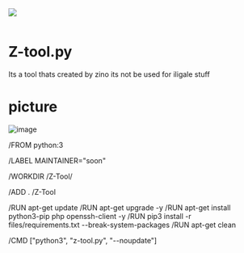 <img src="https://img.shields.io/badge/Written%20In-Python-blue?style=flat-square">
</p>


<!DOCTYPE html>
<html lang="de">
<head>
    <meta charset="UTF-8">
    <meta name="viewport" content="width=device-width, initial-scale=1.0">
    <title>Bildanzeige</title>
</head>
<body>
    <img src="![image](https://github.com/Zinxo3/Z-tool.py/assets/151643629/03983607-efb8-4eb7-9f4f-3ed2bd6a34fb)
" alt="">
</body>
</html>




# Z-tool.py
Its a tool thats created by zino
its not be used for iligale stuff






# picture
![image](https://github.com/Zinxo3/Z-tool.py/assets/151643629/082f8e7d-1f34-4479-a8b0-03fde567af6f)



 


/FROM python:3


/LABEL MAINTAINER="soon"


/WORKDIR /Z-Tool/

/ADD . /Z-Tool


/RUN apt-get update
/RUN apt-get upgrade -y
/RUN apt-get install python3-pip php openssh-client -y
/RUN pip3 install -r files/requirements.txt --break-system-packages
/RUN apt-get clean

/CMD ["python3", "z-tool.py", "--noupdate"]
